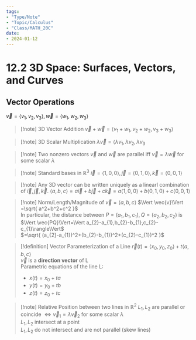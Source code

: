 ```yaml
---
tags:
- "Type/Note"
- "Topic/Calculus"
- "Class/MATH_20C"
date:
- 2024-01-12
---
```


# 12.2 3D Space: Surfaces, Vectors, and Curves

## Vector Operations

$\vec{v}=\langle v_{1},v_{2},v_{3} \rangle,\vec{w}=\langle w_{1},w_{2},w_{3} \rangle$

> [!note] 3D Vector Addition
> $\vec{v}+\vec{w}=\langle v_{1}+w_{1},v_{2}+w_{2},v_{3}+w_{3}\rangle$  

> [!note] 3D Scalar Multiplication
> $\lambda \vec{v}=\langle \lambda v_{1},\lambda v_{2},\lambda v_{3}$  

> [!note] Two nonzero vectors $\vec{v}$ and $\vec{w}$ are parallel iff $\vec{v}=\lambda \vec{w}$ for some scalar $\lambda$

> [!note] Standard bases in $\mathbb{R}^{3}$
> $\vec{i}=\langle 1,0,0\rangle,\vec{j}=\langle 0,1,0\rangle,\vec{k}=\langle 0,0,1\rangle$  

> [!note] Any 3D vector can be written uniquely as a linearl combination of $\vec{i},\vec{j},\vec{k}$.
> $\langle a,b,c \rangle=a\vec{i}+b\vec{j}+c\vec{k}=a \langle 1,0,0 \rangle+b \langle 0,1,0 \rangle+c \langle 0,0,1 \rangle$  

> [!note] Norm/Length/Magnitude of $\vec{v}=\langle a,b,c \rangle$
> $\Vert \vec{v}\Vert =\sqrt{ a^2+b^2+c^2 }$  
> In particular, the distance between $P=(a_{1},b_{1},c_{1}),Q=(a_{2},b_{2},c_{2})$ is $\Vert \vec{PQ}\Vert=\Vert a_{2}-a_{1},b_{2}-b_{1},c_{2}-c_{1}\rangle\Vert$  
> $=\sqrt{ (a_{2}-a_{1})^2+(b_{2}-b_{1})^2+(c_{2}-c_{1})^2 }$  

> [!definition] Vector Parameterization of a Line
> $\vec{r}(t)=\langle x_{0},y_{0},z_{0}\rangle+t \langle a,b,c \rangle$  
> $\vec{v}$ is a **direction vector** of L  
> Parametric equations of the line L:  
> - $x(t)=x_{0}+ta$  
> - $y(t)=y_{0}+tb$  
> - $z(t)=z_{0}+tc$  

> [!note] Relative Position between two lines in $\mathbb{R}^{2}$
> $L_{1},L_{2}$ are parallel or coincide $\iff \vec{v}_{1}=\lambda \vec{v}_{2}$ for some scalar $\lambda$  
> $L_{1},L_{2}$ intersect at a point  
> $L_{1},L_{2}$ do not intersect and are not parallel (skew lines)  
